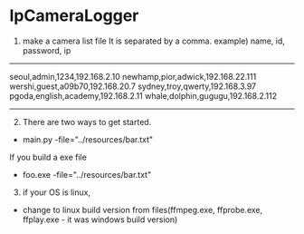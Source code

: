 # IpCameraLogger


1. make a camera list file
It is separated by a comma.
example) name, id, password, ip
----------------------------------------------
seoul,admin,1234,192.168.2.10
newhamp,pior,adwick,192.168.22.111
wershi,guest,a09b70,192.168.20.7
sydney,troy,qwerty,192.168.3.97
pgoda,english,academy,192.168.2.11
whale,dolphin,gugugu,192.168.2.112

----------------------------------------------

2. There are two ways to get started.
- main.py -file="../resources/bar.txt"

If you build a exe file
- foo.exe -file="../resources/bar.txt"


3. if your OS is linux,
- change to linux build version from files(ffmpeg.exe, ffprobe.exe, ffplay.exe -  it was windows build version) 
